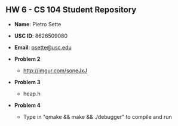 ## HW 6 - CS 104 Student Repository

- **Name**: Pietro Sette
- **USC ID**: 8626509080
- **Email**: psette@usc.edu

- **Problem 2**
  - http://imgur.com/soneJxJ

- **Problem 3**
  - heap.h

- **Problem 4**
  - Type in "qmake && make && ./debugger" to compile and run
